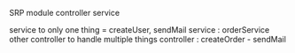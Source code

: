 SRP
module
controller
service


service to only one thing = createUser, sendMail
    service : orderService
                other
controller to handle multiple things
    controller : createOrder - sendMail
